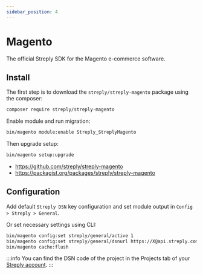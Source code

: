 ```yaml
---
sidebar_position: 4
---
```


# Magento

The official Streply SDK for the Magento e-commerce software.

## Install

The first step is to download the `streply/streply-magento` package using the composer:

```bash
composer require streply/streply-magento
```

Enable module and run migration:

```bash
bin/magento module:enable Streply_StreplyMagento
```

Then upgrade setup:

```bash 
bin/magento setup:upgrade
```

- https://github.com/streply/streply-magento
- https://packagist.org/packages/streply/streply-magento

## Configuration

Add default `Streply DSN` key configuration and set module output in `Config > Streply > General`.

Or set necessary settings using CLI:

```bash
bin/magento config:set streply/general/active 1
bin/magento config:set streply/general/dsnurl https://X@api.streply.com/Y
bin/magento cache:flush
```

:::info
You can find the DSN code of the project in the Projects tab of your [Streply account](https://app.streply.com/projects).
:::